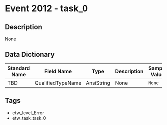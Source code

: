 # Event 2012 - task_0

## Description
None

## Data Dictionary
|Standard Name|Field Name|Type|Description|Sample Value|
|---|---|---|---|---|
|TBD|QualifiedTypeName|AnsiString|None|`None`|

## Tags
* etw_level_Error
* etw_task_task_0